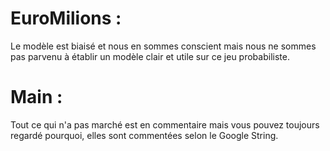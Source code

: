 # EuroMilions :

Le modèle est biaisé et nous en sommes conscient mais nous ne sommes pas parvenu à établir un modèle clair et utile sur ce jeu probabiliste.

# Main :

Tout ce qui n'a pas marché est en commentaire mais vous pouvez toujours regardé pourquoi, elles sont commentées selon le Google String.

